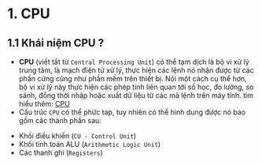 # **1. CPU**
## 1.1 Khái niệm CPU ?
- **CPU** (viết tắt từ `Central Processing Unit`) có thể tạm dịch là bộ vi xử lý trung tâm, là mạch điện tử xử lý, thực hiện các lệnh nó nhận được từ các phần cứng cũng như phần mềm trên thiết bị. Nói một cách cụ thể hơn, bộ vi xử lý này thực hiện các phép tính liên quan tới số học, đo lường, so sánh, đồng thời nhập hoặc xuất dữ liệu từ các mã lệnh trên máy tính. tìm hiểu thêm: [CPU](https://en.wikipedia.org/wiki/Central_processing_unit)
- Cấu trúc `CPU` có thể phức tap, tuy nhiên có thể hình dung được nó bao gồm các thành phần sau:
+ Khối điều khiển (`CU - Control Unit`)
+ Khối tính toán ALU (`Arithmetic Logic Unit`)
+ Các thanh ghi (`Registers`)

